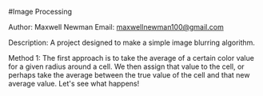 #Image Processing

Author: Maxwell Newman
Email: maxwellnewman100@gmail.com

Description: A project designed to make a simple image blurring algorithm.

Method 1: The first approach is to take the average of a certain color value for a given radius around a cell.  We then assign that value to the cell, or perhaps take the average
between the true value of the cell and that new average value.  Let's see what happens!